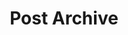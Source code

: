 ---
title: Post Archive
layout: posts
# permalink: /posts/
show_excerpts: true
entries_layout: list
paginate: true
---